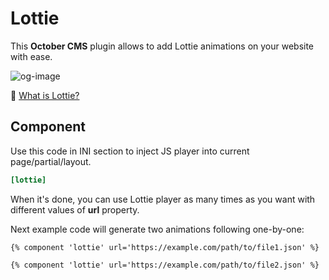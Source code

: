 # Lottie

This __October CMS__ plugin allows to add Lottie animations on your website with ease.

![og-image](sources/og-image.png)

🤔 [What is Lottie?](https://lottiefiles.com/what-is-lottie)

## Component

Use this code in INI section to inject JS player into current page/partial/layout.

```ini
[lottie]
```

When it's done, you can use Lottie player as many times as you want with different values of **url** property.

Next example code will generate two animations following one-by-one:

```twig
{% component 'lottie' url='https://example.com/path/to/file1.json' %}

{% component 'lottie' url='https://example.com/path/to/file2.json' %}
```
